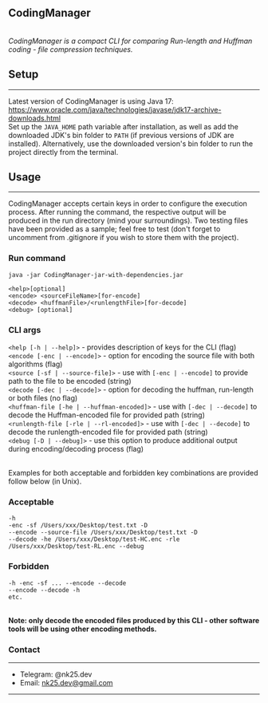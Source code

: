 ## CodingManager

\
*CodingManager is a compact CLI for comparing Run-length and Huffman coding - file compression techniques.*

## Setup

---
Latest version of CodingManager is using Java 17: https://www.oracle.com/java/technologies/javase/jdk17-archive-downloads.html \
Set up the ```JAVA_HOME``` path variable after installation, as well as add the downloaded JDK's bin folder to ```PATH``` (if previous versions of JDK are installed).
Alternatively, use the downloaded version's bin folder to run the project directly from the terminal.


## Usage

---
CodingManager accepts certain keys in order to configure the execution process. After running the command, the respective output will be produced in the run directory (mind your surroundings). Two testing files have been provided as a sample; feel free to test (don't forget to uncomment from .gitignore if you wish to store them with the project).

### Run command

```
java -jar CodingManager-jar-with-dependencies.jar 

<help>[optional] 
<encode> <sourceFileName>[for-encode] 
<decode> <huffmanFile>/<runlengthFile>[for-decode]
<debug> [optional]
```


### CLI args

```<help [-h | --help]>``` - provides description of keys for the CLI (flag) \
```<encode [-enc | --encode]>``` - option for encoding the source file with both algorithms (flag) \
```<source [-sf | --source-file]>``` - use with ```[-enc | --encode]``` to provide path to the file to be encoded (string) \
```<decode [-dec | --decode]>``` - option for decoding the huffman, run-length or both files (no flag) \
```<huffman-file [-he | --huffman-encoded]>``` - use with ```[-dec | --decode]``` to decode the Huffman-encoded file for provided path (string) \
```<runlength-file [-rle | --rl-encoded]>``` - use with ```[-dec | --decode]``` to decode the runlength-encoded file for provided path (string) \
```<debug [-D | --debug]>``` - use this option to produce additional output during encoding/decoding process (flag)

\
Examples for both acceptable and forbidden key combinations are provided follow below (in Unix).

### Acceptable

```
-h
-enc -sf /Users/xxx/Desktop/test.txt -D
--encode --source-file /Users/xxx/Desktop/test.txt -D
--decode -he /Users/xxx/Desktop/test-HC.enc -rle /Users/xxx/Desktop/test-RL.enc --debug
```

### Forbidden

```
-h -enc -sf ... --encode --decode
--encode --decode -h
etc.
```
\
**Note: only decode the encoded files produced by this CLI - other software tools will be using other encoding methods.**

### Contact

---
* Telegram:  @nk25.dev
* Email:  nk25.dev@gmail.com
---